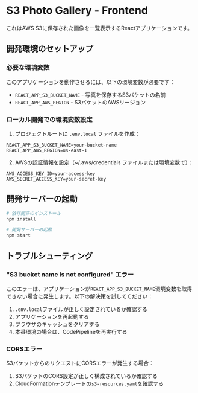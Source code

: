 # S3 Photo Gallery - Frontend

これはAWS S3に保存された画像を一覧表示するReactアプリケーションです。

## 開発環境のセットアップ

### 必要な環境変数

このアプリケーションを動作させるには、以下の環境変数が必要です：

- `REACT_APP_S3_BUCKET_NAME` - 写真を保存するS3バケットの名前
- `REACT_APP_AWS_REGION` - S3バケットのAWSリージョン

### ローカル開発での環境変数設定

1. プロジェクトルートに `.env.local` ファイルを作成：

```
REACT_APP_S3_BUCKET_NAME=your-bucket-name
REACT_APP_AWS_REGION=us-east-1
```

2. AWSの認証情報を設定（~/.aws/credentials ファイルまたは環境変数で）：

```
AWS_ACCESS_KEY_ID=your-access-key
AWS_SECRET_ACCESS_KEY=your-secret-key
```

## 開発サーバーの起動

```bash
# 依存関係のインストール
npm install

# 開発サーバーの起動
npm start
```

## トラブルシューティング

### "S3 bucket name is not configured" エラー

このエラーは、アプリケーションが`REACT_APP_S3_BUCKET_NAME`環境変数を取得できない場合に発生します。以下の解決策を試してください：

1. `.env.local`ファイルが正しく設定されているか確認する
2. アプリケーションを再起動する
3. ブラウザのキャッシュをクリアする
4. 本番環境の場合は、CodePipelineを再実行する

### CORSエラー

S3バケットからのリクエストにCORSエラーが発生する場合：

1. S3バケットのCORS設定が正しく構成されているか確認する
2. CloudFormationテンプレートの`s3-resources.yaml`を確認する
